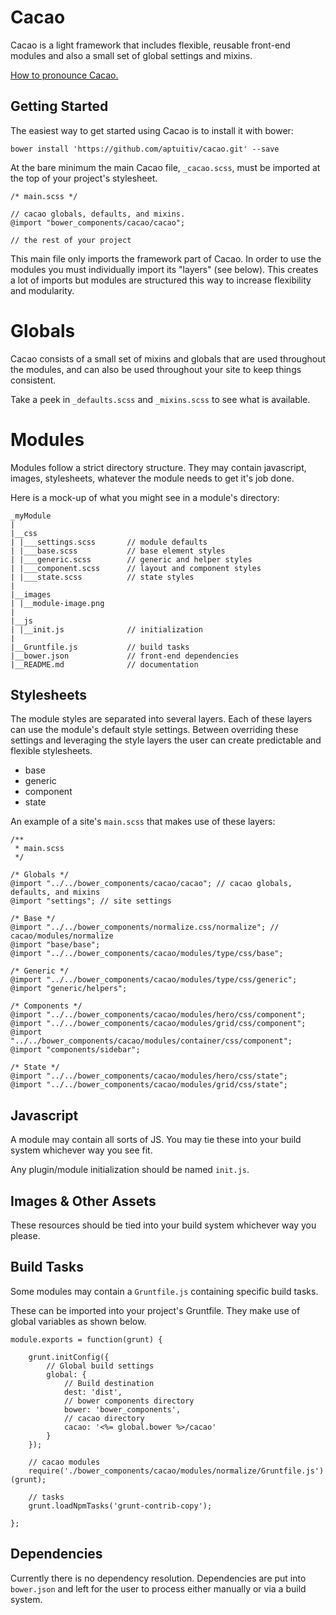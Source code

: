 Cacao
=====

Cacao is a light framework that includes flexible, reusable front-end modules and also a small set of global settings and mixins.

[How to pronounce Cacao.](https://www.youtube.com/watch?v=kVSIkXL_Nmo)



Getting Started
---------------

The easiest way to get started using Cacao is to install it with bower:

`bower install 'https://github.com/aptuitiv/cacao.git' --save`

At the bare minimum the main Cacao file, `_cacao.scss`, must be imported at the top of your project's stylesheet.

    /* main.scss */

    // cacao globals, defaults, and mixins.
    @import "bower_components/cacao/cacao";

    // the rest of your project

This main file only imports the framework part of Cacao. In order to use the modules you must individually import its "layers" (see below).
This creates a lot of imports but modules are structured this way to increase flexibility and modularity.



Globals
=======

Cacao consists of a small set of mixins and globals that are used throughout the modules, and can also be used throughout your site to keep things consistent.

Take a peek in `_defaults.scss` and `_mixins.scss` to see what is available.



Modules
=======

Modules follow a strict directory structure. They may contain javascript, images, stylesheets, whatever the module needs to get it's job done.

Here is a mock-up of what you might see in a module's directory:

    _myModule
    |
    |__css
    | |___settings.scss       // module defaults
    | |___base.scss           // base element styles
    | |___generic.scss        // generic and helper styles
    | |___component.scss      // layout and component styles
    | |___state.scss          // state styles
    |
    |__images
    | |__module-image.png
    |
    |__js
    | |__init.js              // initialization
    |
    |__Gruntfile.js           // build tasks
    |__bower.json             // front-end dependencies
    |__README.md              // documentation


Stylesheets
-----------

The module styles are separated into several layers.
Each of these layers can use the module's default style settings.
Between overriding these settings and leveraging the style layers the user can create predictable and flexible stylesheets.

* base
* generic
* component
* state

An example of a site's `main.scss` that makes use of these layers:

    /**
     * main.scss
     */

    /* Globals */
    @import "../../bower_components/cacao/cacao"; // cacao globals, defaults, and mixins
    @import "settings"; // site settings

    /* Base */
    @import "../../bower_components/normalize.css/normalize"; // cacao/modules/normalize
    @import "base/base";
    @import "../../bower_components/cacao/modules/type/css/base";

    /* Generic */
    @import "../../bower_components/cacao/modules/type/css/generic";
    @import "generic/helpers";

    /* Components */
    @import "../../bower_components/cacao/modules/hero/css/component";
    @import "../../bower_components/cacao/modules/grid/css/component";
    @import "../../bower_components/cacao/modules/container/css/component";
    @import "components/sidebar";

    /* State */
    @import "../../bower_components/cacao/modules/hero/css/state";
    @import "../../bower_components/cacao/modules/grid/css/state";


Javascript
----------

A module may contain all sorts of JS. You may tie these into your build system whichever way you see fit.

Any plugin/module initialization should be named `init.js`.


Images & Other Assets
---------------------

These resources should be tied into your build system whichever way you please.


Build Tasks
-----------

Some modules may contain a `Gruntfile.js` containing specific build tasks.

These can be imported into your project's Gruntfile. They make use of global variables as shown below.

    module.exports = function(grunt) {

        grunt.initConfig({
            // Global build settings
            global: {
                // Build destination
                dest: 'dist',
                // bower components directory
                bower: 'bower_components',
                // cacao directory
                cacao: '<%= global.bower %>/cacao'
            }
        });

        // cacao modules
        require('./bower_components/cacao/modules/normalize/Gruntfile.js')(grunt);

        // tasks
        grunt.loadNpmTasks('grunt-contrib-copy');

    };


Dependencies
------------

Currently there is no dependency resolution. Dependencies are put into `bower.json` and left for the user to process either manually or via a build system.



